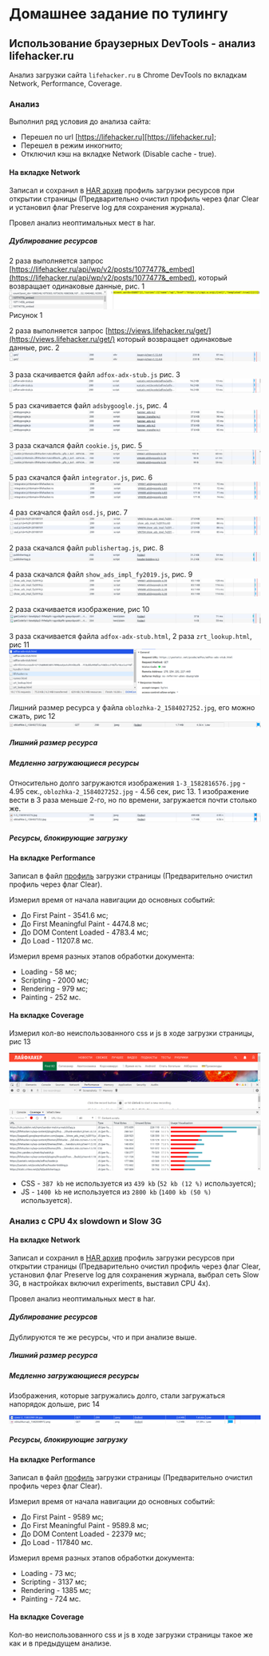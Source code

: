 # Домашнее задание по тулингу

## Использование браузерных DevTools - анализ lifehacker.ru

Анализ загрузки сайта `lifehacker.ru` в Chrome DevTools 
по вкладкам Network, Performance, Coverage.

### Анализ

Выполнил ряд условия до анализа сайта:

- Перешел по url [https://lifehacker.ru][https://lifehacker.ru];
- Перешел в режим инкогнито;
- Отключил кэш на вкладке Network (Disable cache - true).

#### На вкладке Network

Записал и сохранил в [HAR архив](profiles/lifehacker.ru.har) профиль загрузки ресурсов при открытии
страницы (Предварительно очистил профиль через флаг Clear 
и установил флаг Preserve log для сохранения журнала).

Провел анализ неоптимальных мест в har.

##### Дублирование ресурсов

2 раза выполняется запрос [https://lifehacker.ru/api/wp/v2/posts/1077477&_embed](https://lifehacker.ru/api/wp/v2/posts/1077477&_embed),
который возвращает одинаковые
данные, рис. 1
![1077477_embed](images/1077477_embed.png)
Рисунок 1

2 раза выполняется запрос [https://views.lifehacker.ru/get/](https://views.lifehacker.ru/get/)
который возвращает одинаковые
данные, рис. 2
![get](images/get.png)

3 раза скачивается файл `adfox-adx-stub.js` рис. 3
![adfox-adx-stub.js](images/adfox-adx-stub.png)

5 раз скачивается файл `adsbygoogle.js`, рис. 4
![adsbygoogle.js](images/adsbygoogle.png)

3 раза скачался файл `cookie.js`, рис. 5
![cookie.js](images/cookiejs.png)

5 раз скачался файл `integrator.js`, рис. 6
![integrator.js](images/integratorjs.png)

4 раз скачался файл `osd.js`, рис. 7
![osd.js](images/osdjs.png)

2 раза скачался файл `publishertag.js`, рис. 8
![publishertag.js](images/publishertagjs.png)

4 раза скачался файл `show_ads_impl_fy2019.js`, рис. 9
![show_ads_impl_fy2019.js](images/show_ads_impl_fy2019.png)

2 раза скачивается изображение, рис 10
![img](images/img.png)

3 раза скачивается файла `adfox-adx-stub.html`, 2 раза `zrt_lookup.html`, рис 11
![docs](images/docs.png)

Лишний размер ресурса у файла `oblozhka-2_1584027252.jpg`, его можно сжать, рис 12
![bigfile](images/bigfile.png)

##### Лишний размер ресурса



##### Медленно загружающиеся ресурсы

Относительно долго загружаются изображения `1-3_1582816576.jpg` - 4.95 сек.,
 `oblozhka-2_1584027252.jpg` - 4.56 сек, рис 13. 1 изображение вести в 3 раза
 меньше 2-го, но по времени, загружается почти столько же.
![load images](images/loadimages.png)

##### Ресурсы, блокирующие загрузку 

#### На вкладке Performance

Записал в файл [профиль](profiles/Profile-20200319T005429.json) загрузки страницы
(Предварительно очистил профиль через флаг Clear).

Измерил время от начала навигации до основных событий:

- До First Paint - 3541.6 мс;
- До First Meaningful Paint - 4474.8 мс;
- До DOM Content Loaded - 4783.4 мс;
- До Load - 11207.8 мс.

Измерил время разных этапов обработки документа:

- Loading - 58 мс;
- Scripting - 2000 мс;
- Rendering - 979 мс;
- Painting - 252 мс.

#### На вкладке Coverage


Измерил кол-во неиспользованного css и js в ходе загрузки страницы, рис 13

![load images](images/coverage.png)

- CSS - `387 kb` не используется из `439 kb` (`52 kb (12 %)` используется);
- JS - `1400 kb` не используется из `2800 kb` (`1400 kb (50 %)` используется).

### Анализ c CPU 4x slowdown и Slow 3G

#### На вкладке Network

Записал и сохранил в [HAR архив](profiles/lifehacker.ru.3g.cpu4x.har) профиль загрузки ресурсов при открытии
страницы (Предварительно очистил профиль через флаг Clear,
установил флаг Preserve log для сохранения журнала, выбрал сеть Slow 3G, в настройках включил
experiments, выставил CPU 4x).

Провел анализ неоптимальных мест в har.

##### Дублирование ресурсов

Дублируются те же ресурсы, что и при анализе выше.

##### Лишний размер ресурса

##### Медленно загружающиеся ресурсы

Изображения, которые загружались долго, стали загружаться напорядок дольше, рис 14

![load images](images/cover-and-oblozhka.png)

##### Ресурсы, блокирующие загрузку 

#### На вкладке Performance

Записал в файл [профиль](profiles/Profile-20200319T005429.json) загрузки страницы
(Предварительно очистил профиль через флаг Clear).

Измерил время от начала навигации до основных событий:

- До First Paint - 9589 мс;
- До First Meaningful Paint -  9589.8 мс;
- До DOM Content Loaded -  22379 мс;
- До Load -  117840 мс.

Измерил время разных этапов обработки документа:

- Loading -  73 мс;
- Scripting -  3137 мс;
- Rendering -  1385 мс;
- Painting -  724 мс.

#### На вкладке Coverage

Кол-во неиспользованного css и js в ходе загрузки страницы такое же
как и в предыдущем анализе.

[https://lifehacker.ru]: https://lifehacker.ru